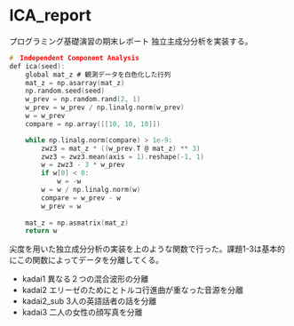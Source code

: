 # ICA_report
プログラミング基礎演習の期末レポート
独立主成分分析を実装する。
```c
#　Independent Component Analysis
def ica(seed):
    global mat_z # 観測データを白色化した行列
    mat_z = np.asarray(mat_z)
    np.random.seed(seed)
    w_prev = np.random.rand(2, 1)
    w_prev = w_prev / np.linalg.norm(w_prev)
    w = w_prev
    compare = np.array([[10, 10, 10]])

    while np.linalg.norm(compare) > 1e-9:
        zwz3 = mat_z * ((w_prev.T @ mat_z) ** 3)
        zwz3 = zwz3.mean(axis = 1).reshape(-1, 1)
        w = zwz3 - 3 * w_prev
        if w[0] < 0:
            w = -w
        w = w / np.linalg.norm(w)
        compare = w_prev - w
        w_prev = w
        
    mat_z = np.asmatrix(mat_z)
    return w
```
尖度を用いた独立成分分析の実装を上のような関数で行った。課題1-3は基本的にこの関数によってデータを分離してくる。
- kadai1 異なる２つの混合波形の分離
- kadai2 エリーゼのためにとトルコ行進曲が重なった音源を分離
- kadai2_sub 3人の英語話者の話を分離
- kadai3 二人の女性の顔写真を分離